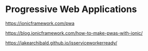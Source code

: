 # Progressive Web Applications

<https://ionicframework.com/pwa>

<https://blog.ionicframework.com/how-to-make-pwas-with-ionic/>

<https://jakearchibald.github.io/isserviceworkerready/>
